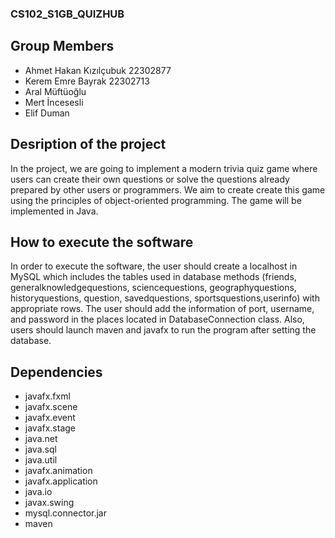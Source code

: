 ### CS102_S1GB_QUIZHUB ###
## Group Members ##
- Ahmet Hakan Kızılçubuk 22302877
- Kerem Emre Bayrak 22302713
- Aral Müftüoğlu
- Mert İncesesli
- Elif Duman

## Desription of the project ##
In the project, we are going to implement a modern trivia quiz game where users can create their own questions or solve the questions already prepared by other users or programmers. We aim to create create this game using the principles of object-oriented programming. The game will be implemented in Java.

## How to execute the software ##
In order to execute the software, the user should create a localhost in MySQL which includes the tables used in database methods (friends, generalknowledgequestions, sciencequestions, geographyquestions, historyquestions, question, savedquestions, sportsquestions,userinfo) with appropriate rows. The user should add the information of port, username, and password in the places located in DatabaseConnection class. Also, users should launch maven and javafx to run the program after setting the database.

## Dependencies ##
- javafx.fxml
- javafx.scene
- javafx.event
- javafx.stage
- java.net
- java.sql
- java.util
- javafx.animation
- javafx.application
- java.io
- javax.swing
- mysql.connector.jar
- maven

